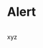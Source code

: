 <div style="display: inline-flex; align-items: center; justify-content: space-between; width: 100%;">
    <h1>Alert</h1>
</div>

xyz